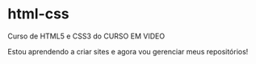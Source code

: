 # html-css
 Curso de HTML5 e CSS3 do CURSO EM VIDEO

 Estou aprendendo a criar sites e agora vou gerenciar meus repositórios!

 <a href="https://devrobertvictor.github.io/html-css/Exercicios/ex001/index.html"></a>
